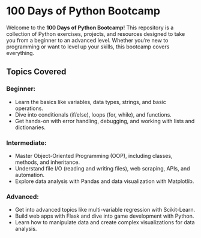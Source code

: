 # 100 Days of Python Bootcamp

Welcome to the **100 Days of Python Bootcamp**! This repository is a collection of Python exercises, projects, and resources designed to take you from a beginner to an advanced level. Whether you’re new to programming or want to level up your skills, this bootcamp covers everything.

## Topics Covered

### Beginner:
- Learn the basics like variables, data types, strings, and basic operations.
- Dive into conditionals (if/else), loops (for, while), and functions.
- Get hands-on with error handling, debugging, and working with lists and dictionaries.

### Intermediate:
- Master Object-Oriented Programming (OOP), including classes, methods, and inheritance.
- Understand file I/O (reading and writing files), web scraping, APIs, and automation.
- Explore data analysis with Pandas and data visualization with Matplotlib.

### Advanced:
- Get into advanced topics like multi-variable regression with Scikit-Learn.
- Build web apps with Flask and dive into game development with Python.
- Learn how to manipulate data and create complex visualizations for data analysis.